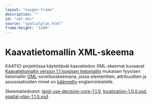 ```yaml
---
layout: "oxygen-frame"
description: ""
id: "xml-doc"
source: "spatialplan.html"
frame-height: "1200"
---
```

# Kaavatietomallin XML-skeema

KAATIO-projektissa käytettävät kaavatiedon XML-skeemat kuvaavat [Kaavatietomallin version 1.1 loogisen tietomallin](/kaavatiedot/v1.1/) mukaisen fyysisen tietomallin [GML](https://www.ogc.org/standards/gml)-sovellusskeemana, jossa elementtien, attribuuttien ja assosiaatioiden nimet on [käännetty](../../kaannos.md) englanninkielelle.

Skeematiedostot: [land-use-decision-core-1.1.0](../land-use-decision-core-1.1.0.xsd), [localization-1.0.0.xsd](../localization-1.0.0.xsd), [spatial-plan-1.1.0.xsd](../spatialplan-1.1.0.xsd).